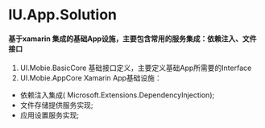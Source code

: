 # lU.App.Solution
#### 基于xamarin 集成的基础App设施，主要包含常用的服务集成：依赖注入、文件接口
1. UI.Mobie.BasicCore 基础接口定义，主要定义基础App所需要的Interface
2. UI.Mobie.AppCore Xamarin App基础设施：
 - 依赖注入集成( Microsoft.Extensions.DependencyInjection);
 - 文件存储提供服务实现;
 - 应用设置服务实现;

